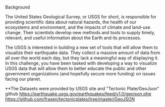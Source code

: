 Background

The United States Geological Survey, or USGS for short, is responsible for providing scientific data about natural hazards, the health of our ecosystems and environment, and the impacts of climate and land-use change. Their scientists develop new methods and tools to supply timely, relevant, and useful information about the Earth and its processes.

The USGS is interested in building a new set of tools that will allow them to visualize their earthquake data. They collect a massive amount of data from all over the world each day, but they lack a meaningful way of displaying it. In this challenge, you have been tasked with developing a way to visualize USGS data that will allow them to better educate the public and other government organizations (and hopefully secure more funding) on issues facing our planet.

**The Datasets were provided by USGS site and "Tectonic Plate/GeoJson" github
https://earthquake.usgs.gov/earthquakes/feed/v1.0/geojson.php
https://github.com/fraxen/tectonicplates/tree/master/GeoJSON
